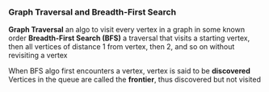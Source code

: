 ### Graph Traversal and Breadth-First Search
**Graph Traversal**
	an algo to visit every vertex in a graph in some known order 
**Breadth-First Search (BFS)**
	a traversal that visits a starting vertex, then all vertices of distance 1 from vertex, then 2, and so on without revisiting a vertex 

When BFS algo first encounters a vertex, vertex is said to be **discovered**
Vertices in the queue are called the **frontier**, thus discovered but not visited 